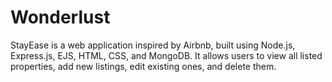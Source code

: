 # Wonderlust 
StayEase is a web application inspired by Airbnb, built using Node.js, Express.js, EJS, HTML, CSS, and MongoDB. It allows users to view all listed properties, add new listings, edit existing ones, and delete them.
